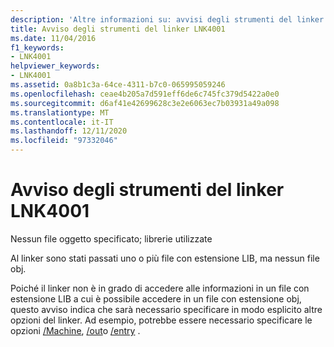 ```yaml
---
description: 'Altre informazioni su: avvisi degli strumenti del linker LNK4001'
title: Avviso degli strumenti del linker LNK4001
ms.date: 11/04/2016
f1_keywords:
- LNK4001
helpviewer_keywords:
- LNK4001
ms.assetid: 0a8b1c3a-64ce-4311-b7c0-065995059246
ms.openlocfilehash: ceae4b205a7d591eff6de6c745fc379d5422a0e0
ms.sourcegitcommit: d6af41e42699628c3e2e6063ec7b03931a49a098
ms.translationtype: MT
ms.contentlocale: it-IT
ms.lasthandoff: 12/11/2020
ms.locfileid: "97332046"
---
```

# <a name="linker-tools-warning-lnk4001"></a>Avviso degli strumenti del linker LNK4001

Nessun file oggetto specificato; librerie utilizzate

Al linker sono stati passati uno o più file con estensione LIB, ma nessun file obj.

Poiché il linker non è in grado di accedere alle informazioni in un file con estensione LIB a cui è possibile accedere in un file con estensione obj, questo avviso indica che sarà necessario specificare in modo esplicito altre opzioni del linker. Ad esempio, potrebbe essere necessario specificare le opzioni [/Machine](../../build/reference/machine-specify-target-platform.md), [/out](../../build/reference/out-output-file-name.md)o [/entry](../../build/reference/entry-entry-point-symbol.md) .
